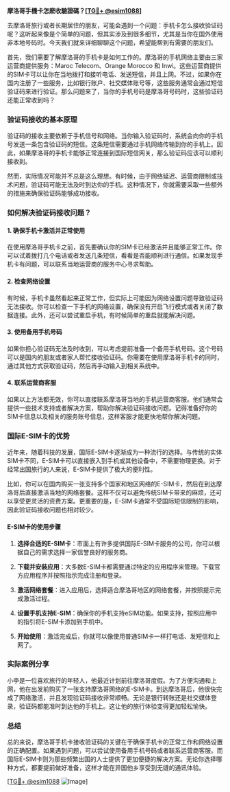 **摩洛哥手機卡怎麽收驗證碼？[[TG💪+ @esim1088](https://t.me/s/esim1088)]**

去摩洛哥旅行或者长期居住的朋友，可能会遇到一个问题：手机卡怎么接收验证码呢？这听起来像是个简单的问题，但其实涉及到很多细节，尤其是当你在国外使用非本地号码时。今天我们就来详细聊聊这个问题，希望能帮到有需要的朋友们。

首先，我们需要了解摩洛哥的手机卡是如何工作的。摩洛哥的手机网络主要由三家运营商提供服务：Maroc Telecom、Orange Morocco 和 Inwi。这些运营商提供的SIM卡可以让你在当地拨打和接听电话、发送短信，并且上网。不过，如果你在国内注册了一些服务，比如银行账户、社交媒体账号等，这些服务通常会通过短信验证码来进行验证。那么问题来了，当你的手机号码是摩洛哥号码时，这些验证码还能正常收到吗？

### 验证码接收的基本原理

验证码的接收主要依赖于手机信号和网络。当你输入验证码时，系统会向你的手机号发送一条包含验证码的短信。这条短信需要通过手机网络传输到你的手机上。因此，如果摩洛哥的手机卡能够正常连接到国际短信网关，那么验证码应该可以顺利接收到。

然而，实际情况可能并不总是这么理想。有时候，由于网络延迟、运营商限制或技术问题，验证码可能无法及时到达你的手机。这种情况下，你就需要采取一些额外的措施来确保验证码能够成功接收。

### 如何解决验证码接收问题？

#### 1. 确保手机卡激活并正常使用

在使用摩洛哥手机卡之前，首先要确认你的SIM卡已经激活并且能够正常工作。你可以试着拨打几个电话或者发送几条短信，看看是否能顺利进行通信。如果发现手机卡有问题，可以联系当地运营商的服务中心寻求帮助。

#### 2. 检查网络设置

有时候，手机卡虽然看起来正常工作，但实际上可能因为网络设置问题导致验证码无法接收。你可以检查一下手机的网络设置，确保没有开启飞行模式或者关闭了数据连接。此外，还可以尝试重启手机，有时候简单的重启就能解决问题。

#### 3. 使用备用手机号码

如果你担心验证码无法及时收到，可以考虑提前准备一个备用手机号码。这个号码可以是国内的朋友或者家人帮忙接收验证码。你需要在使用摩洛哥手机卡的同时，通过其他方式获取验证码，然后再手动输入到相关系统中。

#### 4. 联系运营商客服

如果以上方法都无效，你可以直接联系摩洛哥当地的手机运营商客服。他们通常会提供一些技术支持或者解决方案，帮助你解决验证码接收问题。记得准备好你的SIM卡信息以及相关的服务账号信息，这样客服才能更快地帮你解决问题。

### 国际E-SIM卡的优势

近年来，随着科技的发展，国际E-SIM卡逐渐成为一种流行的选择。与传统的实体SIM卡不同，E-SIM卡可以直接嵌入到手机或其他设备中，不需要物理更换。对于经常出国旅行的人来说，E-SIM卡提供了极大的便利性。

比如，你可以在国内购买一张支持多个国家和地区网络的E-SIM卡，然后在到达摩洛哥后直接激活当地的网络套餐。这样不仅可以避免传统SIM卡带来的麻烦，还可以享受更灵活的资费方案。更重要的是，E-SIM卡通常不受国际短信限制的影响，因此验证码接收问题也相对较少。

#### E-SIM卡的使用步骤

1. **选择合适的E-SIM卡**：市面上有许多提供国际E-SIM卡服务的公司，你可以根据自己的需求选择一家信誉良好的服务商。
   
2. **下载并安装应用**：大多数E-SIM卡都需要通过特定的应用程序来管理。下载官方应用程序并按照指示完成注册和登录。

3. **激活网络套餐**：进入应用后，选择适合摩洛哥地区的网络套餐，并按照提示完成激活过程。

4. **设置手机支持E-SIM**：确保你的手机支持eSIM功能。如果支持，按照应用中的指引将E-SIM卡添加到手机中。

5. **开始使用**：激活完成后，你就可以像使用普通SIM卡一样打电话、发短信和上网了。

### 实际案例分享

小李是一位喜欢旅行的年轻人，他最近计划前往摩洛哥度假。为了方便沟通和上网，他在出发前购买了一张支持摩洛哥网络的E-SIM卡。到达摩洛哥后，他很快完成了网络激活，并且发现验证码接收非常顺畅。无论是银行转账还是社交媒体登录，验证码都能准时到达他的手机上。这让他的旅行体验变得更加轻松愉快。

### 总结

总的来说，摩洛哥手机卡接收验证码的关键在于确保手机卡的正常工作和网络设置的正确配置。如果遇到问题，可以尝试使用备用手机号码或者联系运营商客服。而国际E-SIM卡则为那些频繁出国的人士提供了更加便捷的解决方案。无论你选择哪种方式，都要提前做好准备，这样才能在异国他乡享受到无缝的通讯体验。

[[TG💪+ @esim1088](https://t.me/s/esim1088) ![Image](https://i.postimg.cc/4NQfJmqS/Snipaste-2025-05-13-00-14-12.png)]